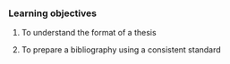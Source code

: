 ### Learning objectives

1. To understand the format of a thesis

2. To prepare a bibliography using a consistent standard
